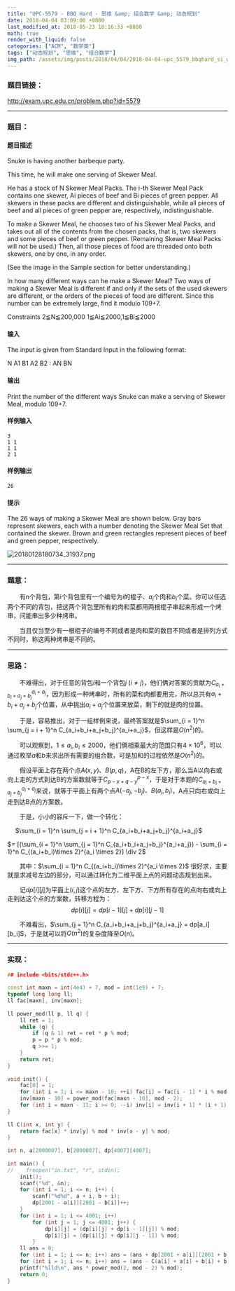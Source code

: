 ```yaml
---
title: "UPC-5579 - BBQ Hard - 思维 &amp; 组合数学 &amp; 动态规划"
date: 2018-04-04 03:09:00 +0800
last_modified_at: 2018-05-23 18:16:33 +0800
math: true
render_with_liquid: false
categories: ["ACM", "数学类"]
tags: ["动态规划", "思维", "组合数学"]
img_path: /assets/img/posts/2018/04/04/2018-04-04-upc_5579_bbqhard_si_wei_amp_zu_he_shu_xue_amp_dong_tai_gui_hua/
---
```


### 题目链接：

http://exam.upc.edu.cn/problem.php?id=5579

---
### 题目：

#### 题目描述
Snuke is having another barbeque party.

This time, he will make one serving of Skewer Meal.

He has a stock of N Skewer Meal Packs. The i-th Skewer Meal Pack contains one skewer, Ai pieces of beef and Bi pieces of green pepper. All skewers in these packs are different and distinguishable, while all pieces of beef and all pieces of green pepper are, respectively, indistinguishable.

To make a Skewer Meal, he chooses two of his Skewer Meal Packs, and takes out all of the contents from the chosen packs, that is, two skewers and some pieces of beef or green pepper. (Remaining Skewer Meal Packs will not be used.) Then, all those pieces of food are threaded onto both skewers, one by one, in any order.

(See the image in the Sample section for better understanding.)

In how many different ways can he make a Skewer Meal? Two ways of making a Skewer Meal is different if and only if the sets of the used skewers are different, or the orders of the pieces of food are different. Since this number can be extremely large, find it modulo 109+7.

Constraints
2≦N≦200,000
1≦Ai≦2000,1≦Bi≦2000
#### 输入
The input is given from Standard Input in the following format:

N
A1 B1
A2 B2
:
AN BN

#### 输出
Print the number of the different ways Snuke can make a serving of Skewer Meal, modulo 109+7.
#### 样例输入
```
3
1 1
1 1
2 1
```
#### 样例输出
```
26
```
#### 提示
The 26 ways of making a Skewer Meal are shown below. Gray bars represent skewers, each with a number denoting the Skewer Meal Set that contained the skewer. Brown and green rectangles represent pieces of beef and green pepper, respectively.

![20180128180734_31937.png][1]

---
### 题意：

&emsp;&emsp;有n个背包，第i个背包里有一个编号为$i$的棍子、$a_i$个肉和$b_i$个菜。你可以任选两个不同的背包，把这两个背包里所有的肉和菜都用两根棍子串起来形成一个烤串，问能串出多少种烤串。

&emsp;&emsp;当且仅当至少有一根棍子的编号不同或者是肉和菜的数目不同或者是排列方式不同时，称这两种烤串是不同的。

---
### 思路：

&emsp;&emsp;不难得出，对于任意的背包$i$和一个背包$j$ $(i\neq j)$，他们俩对答案的贡献为$C_{a_i+b_i+a_j+b_j}^{a_i+a_j}$，因为形成一种烤串时，所有的菜和肉都要用完，所以总共有$a_i+b_i+a_j+b_j$个位置，从中挑出$a_i+a_j$个位置来放菜，剩下的就是肉的位置。

&emsp;&emsp;于是，容易推出，对于一组样例来说，最终答案就是$\sum_{i = 1}^n \sum_{j = i + 1}^n C_{a_i+b_i+a_j+b_j}^{a_i+a_j}$，但这样是$O(n^2)$的。

&emsp;&emsp;可以观察到，$1\leq a_i,b_i \leq 2000$，他们俩相乘最大的范围只有$4\times 10^6$，可以通过枚举$a$和$b$来求出所有需要的组合数，可是加和的过程依然是$O(n^2)$的。

&emsp;&emsp;假设平面上存在两个点$A(x, y)、B(p, q)$，A在B的左下方，那么当A以向右或向上走的方式到达B的方案数就等于$C_{p-x + q - y}^{p-x}$，于是对于本题的$C_{a_i+b_i+a_j+b_j}^{a_i+a_j}$来说，就等于平面上有两个点$A(-a_j, -b_j)、B(a_i, b_i)$，A点只向右或向上走到达B点的方案数。

&emsp;&emsp;于是，小小的容斥一下，做一个转化：

&emsp;&nbsp;$\sum_{i = 1}^n \sum_{j = i + 1}^n C_{a_i+b_i+a_j+b_j}^{a_i+a_j}$

$= [(\sum_{i = 1}^n \sum_{j = 1}^n C_{a_i+b_i+a_j+b_j}^{a_i+a_j}) - \sum_{i = 1}^n C_{(a_i+b_i)\times 2}^{a_i \times 2}] \div 2$

&emsp;&emsp;其中：$\sum_{i = 1}^n C_{(a_i+b_i)\times 2}^{a_i \times 2}$ 很好求，主要就是求减号左边的部分，可以通过转化为二维平面上点的问题动态规划出来。

&emsp;&emsp;记$dp[i][j]$为平面上$(i,j)$这个点的左方、左下方、下方所有存在的点向右或向上走到达这个点的方案数，转移方程为：
$$dp[i][j] = dp[i-1][j] + dp[i][j-1]$$

&emsp;&emsp;不难看出，$\sum_{j = 1}^n C_{a_i+b_i+a_j+b_j}^{a_i+a_j} = dp[a_i][b_i]$，于是就可以将$O(n^2)$的复杂度降至$O(n)$。

---
### 实现：

```cpp
## include <bits/stdc++.h>
 
const int maxn = int(4e4) + 7, mod = int(1e9) + 7;
typedef long long ll;
ll fac[maxn], inv[maxn];
 
ll power_mod(ll p, ll q) {
    ll ret = 1;
    while (q) {
        if (q & 1) ret = ret * p % mod;
        p = p * p % mod;
        q >>= 1;
    }
    return ret;
}
 
void init() {
    fac[0] = 1;
    for (int i = 1; i <= maxn - 10; ++i) fac[i] = fac[i - 1] * i % mod;
    inv[maxn - 10] = power_mod(fac[maxn - 10], mod - 2);
    for (int i = maxn - 11; i >= 0; --i) inv[i] = inv[i + 1] * (i + 1) % mod;
}
 
ll C(int x, int y) {
    return fac[x] * inv[y] % mod * inv[x - y] % mod;
}
 
int n, a[2000007], b[2000007], dp[4007][4007];
 
int main() {
//    freopen("in.txt", "r", stdin);
    init();
    scanf("%d", &n);
    for (int i = 1; i <= n; i++) {
        scanf("%d%d", a + i, b + i);
        dp[2001 - a[i]][2001 - b[i]]++;
    }
    for (int i = 1; i <= 4001; i++)
        for (int j = 1; j <= 4001; j++) {
            dp[i][j] = (dp[i][j] + dp[i - 1][j]) % mod;
            dp[i][j] = (dp[i][j] + dp[i][j - 1]) % mod;
        }
    ll ans = 0;
    for (int i = 1; i <= n; i++) ans = (ans + dp[2001 + a[i]][2001 + b[i]]) % mod;
    for (int i = 1; i <= n; i++) ans = (ans - C(a[i] + a[i] + b[i] + b[i], a[i] + a[i]) + mod) % mod;
    printf("%lld\n", ans * power_mod(2, mod - 2) % mod);
    return 0;
}
```


  [1]: 20180128180734_31937.png